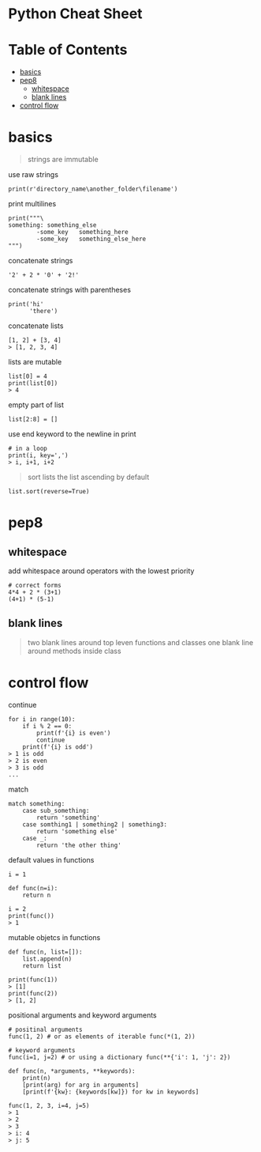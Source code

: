 # Python Cheat Sheet

# Table of Contents

<!-- vim-markdown-toc GFM -->

* [basics](#basics)
* [pep8](#pep8)
	* [whitespace](#whitespace)
	* [blank lines](#blank-lines)
* [control flow](#control-flow)

<!-- vim-markdown-toc -->

# basics

> strings are immutable

use raw strings
```
print(r'directory_name\another_folder\filename')
```

print multilines
```
print("""\
something: something_else
		-some_key	something_here
		-some_key	something_else_here
""")
```

concatenate strings
```
'2' + 2 * '0' + '2!'
```

concatenate strings with parentheses
```
print('hi'
      'there')
```

concatenate lists
```
[1, 2] + [3, 4]
> [1, 2, 3, 4]
```

lists are mutable
```
list[0] = 4
print(list[0])
> 4
```

empty part of list
```
list[2:8] = []
```

use end keyword to the newline in print
```
# in a loop
print(i, key=',')
> i, i+1, i+2
```

> sort lists the list ascending by default
```
list.sort(reverse=True)
```
# pep8
## whitespace
add whitespace around operators with the lowest priority
```
# correct forms
4*4 + 2 * (3+1)
(4+1) * (5-1) 
```

## blank lines
> two blank lines around top leven functions and classes
> one blank line around methods inside class

# control flow

continue
```
for i in range(10):
	if i % 2 == 0:
		print(f'{i} is even')
		continue
	print(f'{i} is odd')
> 1 is odd
> 2 is even
> 3 is odd
...
```

match 
```
match something:
	case sub_something:
		return 'something'
	case somthing1 | something2 | something3:
		return 'something else'
	case _:
		return 'the other thing'
```

default values in functions
```
i = 1

def func(n=i):
	return n

i = 2
print(func())
> 1
```

mutable objetcs in functions
```
def func(n, list=[]):
	list.append(n)
	return list

print(func(1))
> [1]
print(func(2))
> [1, 2]
```

positional arguments and keyword arguments
```
# positinal arguments
func(1, 2) # or as elements of iterable func(*(1, 2))

# keyword arguments
func(i=1, j=2) # or using a dictionary func(**{'i': 1, 'j': 2})
```
```
def func(n, *arguments, **keywords):
	print(n)
	[print(arg) for arg in arguments]
	[print(f'{kw}: {keywords[kw]}) for kw in keywords]

func(1, 2, 3, i=4, j=5)
> 1
> 2
> 3
> i: 4
> j: 5
```
